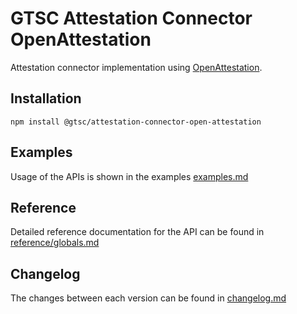 # GTSC Attestation Connector OpenAttestation

Attestation connector implementation using [OpenAttestation](https://www.openattestation.com/).

## Installation

```shell
npm install @gtsc/attestation-connector-open-attestation
```

## Examples

Usage of the APIs is shown in the examples [examples.md](examples.md)

## Reference

Detailed reference documentation for the API can be found in [reference/globals.md](reference/globals.md)

## Changelog

The changes between each version can be found in [changelog.md](changelog.md)
